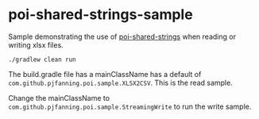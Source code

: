 # poi-shared-strings-sample
Sample demonstrating the use of [poi-shared-strings](https://github.com/pjfanning/poi-shared-strings) when reading or writing xlsx files.

`./gradlew clean run`

The build.gradle file has a mainClassName has a default of `com.github.pjfanning.poi.sample.XLSX2CSV`.
This is the read sample.

Change the mainClassName to `com.github.pjfanning.poi.sample.StreamingWrite` to run the write sample. 